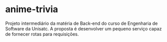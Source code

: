 # anime-trivia

Projeto intermediário da matéria de Back-end do curso de Engenharia de Software da Unisatc. A proposta é desenvolver um pequeno serviço capaz de fornecer rotas para requisições.
